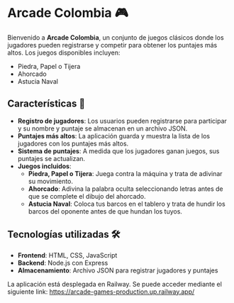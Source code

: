 # Arcade Colombia 🎮

Bienvenido a **Arcade Colombia**, un conjunto de juegos clásicos donde los jugadores pueden registrarse y competir para obtener los puntajes más altos. Los juegos disponibles incluyen:

- Piedra, Papel o Tijera
- Ahorcado
- Astucia Naval

## Características 📝

- **Registro de jugadores**: Los usuarios pueden registrarse para participar y su nombre y puntaje se almacenan en un archivo JSON.
- **Puntajes más altos**: La aplicación guarda y muestra la lista de los jugadores con los puntajes más altos.
- **Sistema de puntajes**: A medida que los jugadores ganan juegos, sus puntajes se actualizan.
- **Juegos incluidos**:
  - **Piedra, Papel o Tijera**: Juega contra la máquina y trata de adivinar su movimiento.
  - **Ahorcado**: Adivina la palabra oculta seleccionando letras antes de que se complete el dibujo del ahorcado.
  - **Astucia Naval**: Coloca tus barcos en el tablero y trata de hundir los barcos del oponente antes de que hundan los tuyos.

## Tecnologías utilizadas 🛠️

- **Frontend**: HTML, CSS, JavaScript
- **Backend**: Node.js con Express
- **Almacenamiento**: Archivo JSON para registrar jugadores y puntajes

La aplicación está desplegada en Railway. Se puede acceder mediante el siguiente link:
https://arcade-games-production.up.railway.app/
